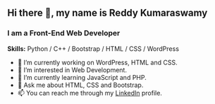 <h2>Hi there 👋, my name is Reddy Kumaraswamy</h2>
<h3>I am a Front-End Web Developer</h3>

<p><b>Skills:</b> Python / C++ / Bootstrap / HTML / CSS / WordPress</p>

- 📌 I’m currently working on WordPress, HTML and CSS.
- 👀 I’m interested in Web Development.
- 🌱 I’m currently learning JavaScript and PHP.
- 📜 Ask me about HTML, CSS and Bootstrap.
- 📫 You can reach me through my <a href="www.linkedin.com/in/reddykumaraswamy">LinkedIn</a> profile.

<!---
kumaraswamyreddy/kumaraswamyreddy is a ✨ special ✨ repository because its `README.md` (this file) appears on your GitHub profile.
You can click the Preview link to take a look at your changes.
--->
